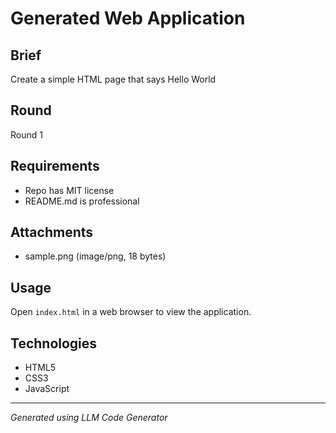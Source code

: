 # Generated Web Application

## Brief
Create a simple HTML page that says Hello World

## Round
Round 1

## Requirements
- Repo has MIT license
- README.md is professional

## Attachments
  - sample.png (image/png, 18 bytes)

## Usage
Open `index.html` in a web browser to view the application.

## Technologies
- HTML5
- CSS3
- JavaScript

---
*Generated using LLM Code Generator*
